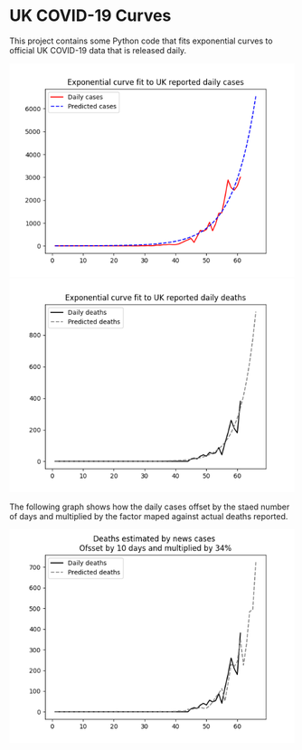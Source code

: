 # UK COVID-19 Curves

This project contains some Python code that fits exponential curves to
official UK COVID-19 data that is released daily.

![Graph of actual cases and exponential curve](cases.png)
![Graph of actual cases and exponential deaths](deaths.png)

The following graph shows how the daily cases offset by the staed number of days and 
multiplied by the factor maped against actual deaths reported.

![Graph of predicted deaths based on earlier new cases](cases-deaths.png)





